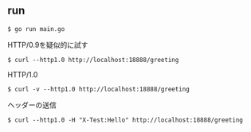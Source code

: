 ## run 
```
$ go run main.go
```
HTTP/0.9を疑似的に試す
```
$ curl --http1.0 http://localhost:18888/greeting
```
HTTP/1.0
```
$ curl -v --http1.0 http://localhost:18888/greeting
```
ヘッダーの送信
```
$ curl --http1.0 -H "X-Test:Hello" http://localhost:18888/greeting
```
